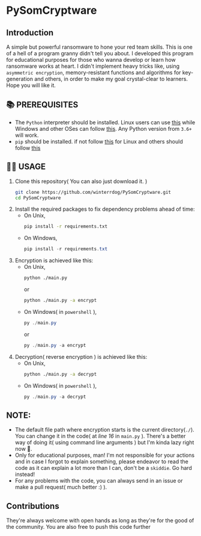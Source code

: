 # PySomCryptware
## Introduction
A simple but powerful ransomware to hone your red team skills. This is one of a hell of a program granny didn't tell you about. I developed this program for educational purposes for those who wanna develop or learn how ransomware works at heart. I didn't implement heavy tricks like, using `asymmetric encryption`, memory-resistant functions and algorithms for key-generation and others, in order to make my goal crystal-clear to learners. Hope you will like it.

## 📚 PREREQUISITES
* The `Python` interpreter should be installed. Linux users can use [this](https://command-not-found.com/python) while Windows and other OSes can follow [this](https://www.python.org/downloads/release/python-3107/). Any Python version from `3.6+` will work.
* `pip` should be installed. if not follow [this](https://command-not-found.com/pip) for Linux and others should follow [this](https://pip.pypa.io/en/stable/installation/#supported-methods)
## 🔧🔨 USAGE
1. Clone this repository( You can also just download it. )
    ```sh
    git clone https://github.com/winterrdog/PySomCryptware.git 
    cd PySomCryptware
    ```
2. Install the required packages to fix dependency problems ahead of time:
    - On Unix,
        ```sh
        pip install -r requirements.txt
        ```
    - On Windows,
        ```powershell
        pip install -r requirements.txt
        ```
3. Encryption is achieved like this: 
    - On Unix,
        ```sh 
        python ./main.py
        ``` 
        or 
        ```sh
        python ./main.py -a encrypt
        ```
    - On Windows( in `powershell` ), 
        ```powershell
        py ./main.py
        ``` 
        or 
        ```powershell
        py ./main.py -a encrypt
        ```
3. Decryption( reverse encryption ) is achieved like this: 
    - On Unix,
        ```sh
        python ./main.py -a decrypt
        ```
    - On Windows( in `powershell` ),
        ```powershell
        py ./main.py -a decrypt
        ```
## NOTE:
* The default file path where encryption starts is the current directory(`./`). You can change it in the code( at *line 16* in `main.py` ). There's a better way of doing it( using command line arguments ) but I'm kinda lazy right now 🥲.
* Only for educational purposes, man! I'm not responsible for your actions
and in case I forgot to explain something, please endeavor to read the code as it can explain a lot more than I can, don't be a `skiddie`. Go hard instead!
* For any problems with the code, you can always send in an issue or make a pull request( much better :) ).

##  Contributions
They're always welcome with open hands as long as they're for the good of the community. You are also free to push this code further
